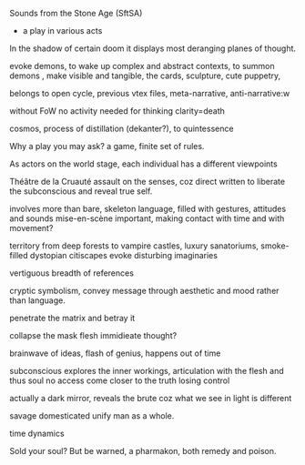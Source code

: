 Sounds from the Stone Age (SftSA) 
- a play in various acts


In the shadow of certain doom
it displays most deranging planes of thought.


evoke demons, to wake up
complex and abstract contexts, to summon demons , make visible and tangible, the cards, sculpture, cute puppetry,

belongs to open cycle, previous vtex files, meta-narrative, anti-narrative:w




without FoW no activity
needed for thinking
clarity=death

cosmos, process of distillation (dekanter?), to quintessence

Why a play you may ask?
a game, finite set of rules. 


As actors on the world stage, 
each individual has a different viewpoints 

Théâtre de la Cruauté
assault on the senses, 
coz direct
written to liberate the subconscious and reveal 
true self. 

involves more than bare, skeleton language,
filled with gestures, attitudes and sounds
mise-en-scène important, 
making contact with time and with movement?



territory
from deep forests to vampire castles, luxury sanatoriums, smoke-filled
dystopian citiscapes
evoke disturbing imaginaries

vertiguous breadth of references


cryptic symbolism, 
convey message through aesthetic and mood rather than
language. 


penetrate the matrix and betray it


collapse the mask
flesh immidieate
thought?


brainwave of ideas, 
flash of genius, happens out of time


subconscious 
explores the inner workings, articulation with 
the flesh and thus soul
no access
come closer to the truth
losing control

actually a dark mirror, 
reveals the brute 
coz what we see in light is different

savage 
domesticated
unify man as a whole. 


time 
dynamics


Sold your soul?
But be warned, a pharmakon, both remedy 
and poison. 
